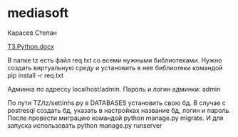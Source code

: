 # mediasoft
 
Карасев Степан

[ТЗ.Python.docx](https://github.com/YxTiBlya/mediasoft/files/8968581/Python.docx)

В папке tz есть файл req.txt со всеми нужными библиотеками. Нужно создать виртуальную среду и установить в нее библиотеки командой pip install -r req.txt

Админка по адрессу localhost/admin. Пароль и логин админки: admin

По пути TZ/tz/settinhs.py в DATABASES установить свою бд. В случае с postresql создать бд, указать в настройках название бд, логин и пароль. После провести миграцию командой python manage.py migrate. И для запуска использовать python manage.py runserver
